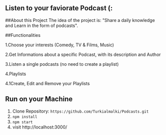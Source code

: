 ## Listen to your faviorate Podcast (:
   


##About this Project
The idea of the project is:
"Share a daily knowledge and Learn in the form of podcasts".


##Functionalities 

1.Choose your interests (Comedy, TV & Films, Music)

2.Get Informations about a specific Podcast, with its description and Author

3.Listen a single podcasts (no need to create a playlist)

4.Playlists

4.1Create, Edit and Remove your Playlists


## Run on your Machine

1. Clone Repository: `https://github.com/Turkialmalki/Podcasts.git`
2. `npm install`
3. `npm start`
4. visit http://localhost:3000/
